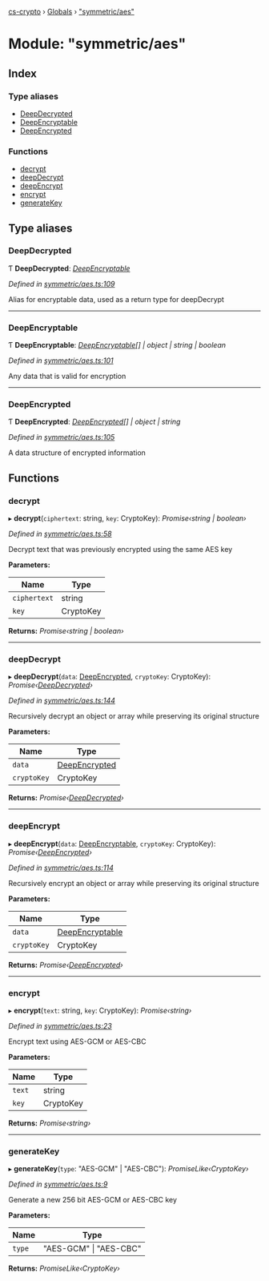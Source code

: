 [cs-crypto](../README.md) › [Globals](../globals.md) › ["symmetric/aes"](_symmetric_aes_.md)

# Module: "symmetric/aes"

## Index

### Type aliases

* [DeepDecrypted](_symmetric_aes_.md#deepdecrypted)
* [DeepEncryptable](_symmetric_aes_.md#deepencryptable)
* [DeepEncrypted](_symmetric_aes_.md#deepencrypted)

### Functions

* [decrypt](_symmetric_aes_.md#decrypt)
* [deepDecrypt](_symmetric_aes_.md#deepdecrypt)
* [deepEncrypt](_symmetric_aes_.md#deepencrypt)
* [encrypt](_symmetric_aes_.md#encrypt)
* [generateKey](_symmetric_aes_.md#generatekey)

## Type aliases

###  DeepDecrypted

Ƭ **DeepDecrypted**: *[DeepEncryptable](_symmetric_aes_.md#deepencryptable)*

*Defined in [symmetric/aes.ts:109](https://github.com/very-amused/CS-crypto/blob/a6f8797/src/symmetric/aes.ts#L109)*

Alias for encryptable data, used as a return type for deepDecrypt

___

###  DeepEncryptable

Ƭ **DeepEncryptable**: *[DeepEncryptable](_symmetric_aes_.md#deepencryptable)[] | object | string | boolean*

*Defined in [symmetric/aes.ts:101](https://github.com/very-amused/CS-crypto/blob/a6f8797/src/symmetric/aes.ts#L101)*

Any data that is valid for encryption

___

###  DeepEncrypted

Ƭ **DeepEncrypted**: *[DeepEncrypted](_symmetric_aes_.md#deepencrypted)[] | object | string*

*Defined in [symmetric/aes.ts:105](https://github.com/very-amused/CS-crypto/blob/a6f8797/src/symmetric/aes.ts#L105)*

A data structure of encrypted information

## Functions

###  decrypt

▸ **decrypt**(`ciphertext`: string, `key`: CryptoKey): *Promise‹string | boolean›*

*Defined in [symmetric/aes.ts:58](https://github.com/very-amused/CS-crypto/blob/a6f8797/src/symmetric/aes.ts#L58)*

Decrypt text that was previously encrypted using the same AES key

**Parameters:**

Name | Type |
------ | ------ |
`ciphertext` | string |
`key` | CryptoKey |

**Returns:** *Promise‹string | boolean›*

___

###  deepDecrypt

▸ **deepDecrypt**(`data`: [DeepEncrypted](_symmetric_aes_.md#deepencrypted), `cryptoKey`: CryptoKey): *Promise‹[DeepDecrypted](_symmetric_aes_.md#deepdecrypted)›*

*Defined in [symmetric/aes.ts:144](https://github.com/very-amused/CS-crypto/blob/a6f8797/src/symmetric/aes.ts#L144)*

Recursively decrypt an object or array while preserving its original structure

**Parameters:**

Name | Type |
------ | ------ |
`data` | [DeepEncrypted](_symmetric_aes_.md#deepencrypted) |
`cryptoKey` | CryptoKey |

**Returns:** *Promise‹[DeepDecrypted](_symmetric_aes_.md#deepdecrypted)›*

___

###  deepEncrypt

▸ **deepEncrypt**(`data`: [DeepEncryptable](_symmetric_aes_.md#deepencryptable), `cryptoKey`: CryptoKey): *Promise‹[DeepEncrypted](_symmetric_aes_.md#deepencrypted)›*

*Defined in [symmetric/aes.ts:114](https://github.com/very-amused/CS-crypto/blob/a6f8797/src/symmetric/aes.ts#L114)*

Recursively encrypt an object or array while preserving its original structure

**Parameters:**

Name | Type |
------ | ------ |
`data` | [DeepEncryptable](_symmetric_aes_.md#deepencryptable) |
`cryptoKey` | CryptoKey |

**Returns:** *Promise‹[DeepEncrypted](_symmetric_aes_.md#deepencrypted)›*

___

###  encrypt

▸ **encrypt**(`text`: string, `key`: CryptoKey): *Promise‹string›*

*Defined in [symmetric/aes.ts:23](https://github.com/very-amused/CS-crypto/blob/a6f8797/src/symmetric/aes.ts#L23)*

Encrypt text using AES-GCM or AES-CBC

**Parameters:**

Name | Type |
------ | ------ |
`text` | string |
`key` | CryptoKey |

**Returns:** *Promise‹string›*

___

###  generateKey

▸ **generateKey**(`type`: "AES-GCM" | "AES-CBC"): *PromiseLike‹CryptoKey›*

*Defined in [symmetric/aes.ts:9](https://github.com/very-amused/CS-crypto/blob/a6f8797/src/symmetric/aes.ts#L9)*

Generate a new 256 bit AES-GCM or AES-CBC key

**Parameters:**

Name | Type |
------ | ------ |
`type` | "AES-GCM" &#124; "AES-CBC" |

**Returns:** *PromiseLike‹CryptoKey›*
